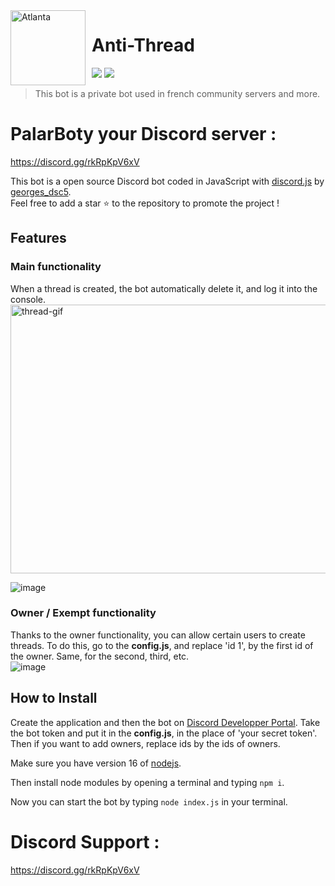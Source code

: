 <img width="120" height="120" align="left" style="float: left; margin: 0 10px 0 0;" alt="Atlanta" src="https://user-images.githubusercontent.com/56278136/133721912-db2f6fc0-f448-41b5-89ea-f9f6167ca48e.png">  

# Anti-Thread

[![](https://img.shields.io/discord/559414466664464384.svg?logo=discord&colorB=7289DA&label=Support)](https://discord.gg/rkRpKpV6xV)
[![](https://img.shields.io/badge/discord.js-v13.1.0-blue.svg?logo=npm)](https://github.com/discordjs/discord.js)


> This bot is a private bot used in french community servers and more.

# PalarBoty your Discord server :
https://discord.gg/rkRpKpV6xV

This bot is a open source Discord bot coded in JavaScript with [discord.js](https://discord.js.org) by [georges_dsc5](https://github.com/georgesdev-off).<br/>
Feel free to add a star ⭐ to the repository to promote the project !

## Features

### Main functionality
When a thread is created, the bot automatically delete it, and log it into the console.
<img width="600" height="430" alt="thread-gif" src="https://user-images.githubusercontent.com/56278136/133724684-d2d4a5e9-2b5a-4b65-9d34-491b98b57fde.gif">

![image](https://user-images.githubusercontent.com/56278136/133725338-36923121-0891-4ba9-b16a-564c81866c39.png)

### Owner / Exempt functionality
Thanks to the owner functionality, you can allow certain users to create threads. To do this, go to the <strong>config.js</strong>, and replace 'id 1', by the first id of the owner. Same, for the second, third, etc.<br/>
![image](https://user-images.githubusercontent.com/56278136/133726680-f257e320-967b-4c73-80d2-f4e9b0e18b06.png)

## How to Install
Create the application and then the bot on [Discord Developper Portal](https://discord.com/developers/applications).
Take the bot token and put it in the <strong>config.js</strong>, in the place of 'your secret token'.
Then if you want to add owners, replace ids by the ids of owners.

Make sure you have version 16 of [nodejs](https://nodejs.org/).

Then install node modules by opening a terminal and typing `npm i`. 

Now you can start the bot by typing `node index.js` in your terminal.

# Discord Support :
https://discord.gg/rkRpKpV6xV
